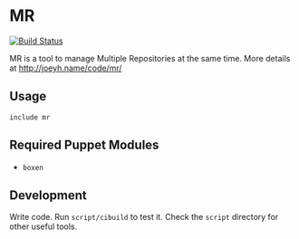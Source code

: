# MR

[![Build Status](https://travis-ci.org/boxen/puppet-mr.png)](https://travis-ci.org/boxen/puppet-mr)

MR is a tool to manage Multiple Repositories at the same time.
More details at http://joeyh.name/code/mr/

## Usage

```puppet
include mr
```

## Required Puppet Modules

* `boxen`

## Development

Write code. Run `script/cibuild` to test it. Check the `script`
directory for other useful tools.
